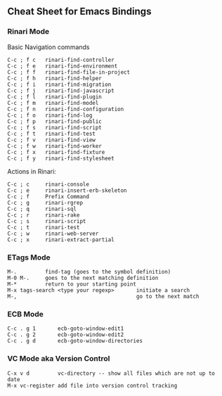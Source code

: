 ## Cheat Sheet for Emacs Bindings

### Rinari Mode

Basic Navigation commands

    C-c ; f c	rinari-find-controller
    C-c ; f e	rinari-find-environment
    C-c ; f f	rinari-find-file-in-project
    C-c ; f h	rinari-find-helper
    C-c ; f i	rinari-find-migration
    C-c ; f j	rinari-find-javascript
    C-c ; f l	rinari-find-plugin
    C-c ; f m	rinari-find-model
    C-c ; f n	rinari-find-configuration
    C-c ; f o	rinari-find-log
    C-c ; f p	rinari-find-public
    C-c ; f s	rinari-find-script
    C-c ; f t	rinari-find-test
    C-c ; f v	rinari-find-view
    C-c ; f w	rinari-find-worker
    C-c ; f x	rinari-find-fixture
    C-c ; f y	rinari-find-stylesheet

Actions in Rinari:

    C-c ; c     rinari-console
    C-c ; e     rinari-insert-erb-skeleton
    C-c ; f     Prefix Command
    C-c ; g     rinari-rgrep
    C-c ; q     rinari-sql
    C-c ; r     rinari-rake
    C-c ; s     rinari-script
    C-c ; t     rinari-test
    C-c ; w     rinari-web-server
    C-c ; x     rinari-extract-partial

### ETags Mode

    M-.         find-tag (goes to the symbol definition)
    M-0 M-.     goes to the next matching definition
    M-*         return to your starting point
    M-x tags-search <type your regexp>       initiate a search
    M-,                                      go to the next match
    
### ECB Mode
    
    C-c . g 1       ecb-goto-window-edit1
    C-c . g 2       ecb-goto-window-edit2
    C-c . g d       ecb-goto-window-directories
    
### VC Mode aka Version Control

    C-x v d         vc-directory -- show all files which are not up to date
    M-x vc-register add file into version control tracking

